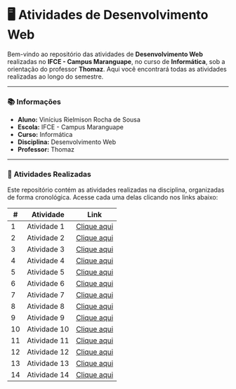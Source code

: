 # 🖥️ Atividades de Desenvolvimento Web

Bem-vindo ao repositório das atividades de **Desenvolvimento Web** realizadas no **IFCE - Campus Maranguape**, no curso de **Informática**, sob a orientação do professor **Thomaz**. Aqui você encontrará todas as atividades realizadas ao longo do semestre.

---

### 📚 **Informações**

- **Aluno:** Vinícius Rielmison Rocha de Sousa
- **Escola:** IFCE - Campus Maranguape
- **Curso:** Informática
- **Disciplina:** Desenvolvimento Web
- **Professor:** Thomaz

---

### 🔗 **Atividades Realizadas**

Este repositório contém as atividades realizadas na disciplina, organizadas de forma cronológica. Acesse cada uma delas clicando nos links abaixo:

| **#** | **Atividade** | **Link** |
| --- | --- | --- |
| 1 | Atividade 1 | [Clique aqui]( https://7777755134.github.io/atividade1-web/) |
| 2 | Atividade 2 | [Clique aqui]( https://7777755134.github.io/atividade2-web/) |
| 3 | Atividade 3 | [Clique aqui](https://7777755134.github.io/atividade3-web/) |
| 4 | Atividade 4 | [Clique aqui](https://7777755134.github.io/atividade4-web/) |
| 5 | Atividade 5 | [Clique aqui](https://7777755134.github.io/atividade5-web/) |
| 6 | Atividade 6 | [Clique aqui](https://7777755134.github.io/atividade6-web/) |
| 7 | Atividade 7 | [Clique aqui](https://7777755134.github.io/atividade7-web/) |
| 8 | Atividade 8 | [Clique aqui]( https://7777755134.github.io/atividade8-web/) |
| 9 | Atividade 9 | [Clique aqui]( https://7777755134.github.io/atividade9-web/) |
| 10 | Atividade 10 | [Clique aqui](https://7777755134.github.io/atividade10-web/) |
| 11 | Atividade 11 | [Clique aqui](https://7777755134.github.io/atividade11-web/) |
| 12 | Atividade 12 | [Clique aqui]( https://7777755134.github.io/atividade12-web/) |
| 13 | Atividade 13 | [Clique aqui](https://github.com/7777755134/atividade13-web) |
| 14 | Atividade 14 | [Clique aqui](https://github.com/7777755134/atividade14-web) |


